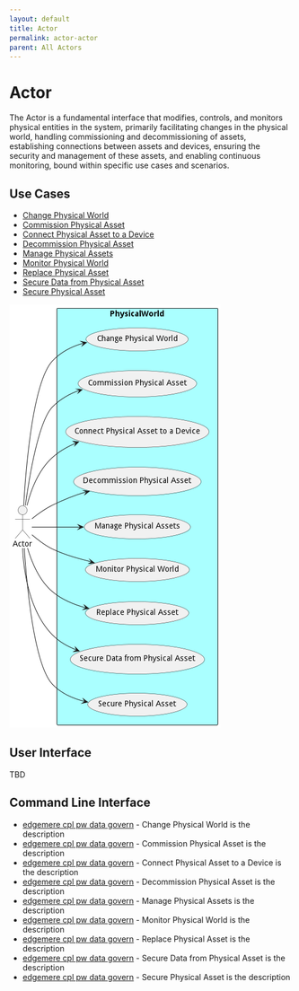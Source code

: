 ```yaml
---
layout: default
title: Actor
permalink: actor-actor
parent: All Actors
---
```

# Actor

The Actor is a fundamental interface that modifies, controls, and monitors physical entities in the system, primarily facilitating changes in the physical world, handling commissioning and decommissioning of assets, establishing connections between assets and devices, ensuring the security and management of these assets, and enabling continuous monitoring, bound within specific use cases and scenarios.



## Use Cases

* [Change Physical World](usecase-ChangePhysicalWorld)
* [Commission Physical Asset](usecase-CommissionPhysicalAsset)
* [Connect Physical Asset to a Device](usecase-ConnectPhysicalAssettoaDevice)
* [Decommission Physical Asset](usecase-DecommissionPhysicalAsset)
* [Manage Physical Assets](usecase-ManagePhysicalAssets)
* [Monitor Physical World](usecase-MonitorPhysicalWorld)
* [Replace Physical Asset](usecase-ReplacePhysicalAsset)
* [Secure Data from Physical Asset](usecase-SecureDatafromPhysicalAsset)
* [Secure Physical Asset](usecase-SecurePhysicalAsset)


![Use Case Diagram](./UseCase.png)

## User Interface
TBD

## Command Line Interface
* [ edgemere cpl pw data govern](action--edgemere-cpl-pw-data-govern) - Change Physical World is the description
* [ edgemere cpl pw data govern](action--edgemere-cpl-pw-data-govern) - Commission Physical Asset is the description
* [ edgemere cpl pw data govern](action--edgemere-cpl-pw-data-govern) - Connect Physical Asset to a Device is the description
* [ edgemere cpl pw data govern](action--edgemere-cpl-pw-data-govern) - Decommission Physical Asset is the description
* [ edgemere cpl pw data govern](action--edgemere-cpl-pw-data-govern) - Manage Physical Assets is the description
* [ edgemere cpl pw data govern](action--edgemere-cpl-pw-data-govern) - Monitor Physical World is the description
* [ edgemere cpl pw data govern](action--edgemere-cpl-pw-data-govern) - Replace Physical Asset is the description
* [ edgemere cpl pw data govern](action--edgemere-cpl-pw-data-govern) - Secure Data from Physical Asset is the description
* [ edgemere cpl pw data govern](action--edgemere-cpl-pw-data-govern) - Secure Physical Asset is the description
